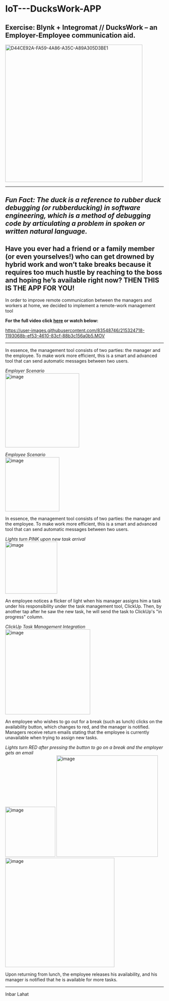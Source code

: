 # IoT---DucksWork-APP
## Exercise: Blynk + Integromat // DucksWork – an Employer-Employee communication aid.  
<img width="436" alt="D44CE92A-FA59-4A86-A35C-A89A305D3BE1" src="https://user-images.githubusercontent.com/83548746/215323894-b859b64d-6c2d-4b2b-8cc0-63c079f9e3be.png">  
  
------
*Fun Fact: The duck is a reference to rubber duck debugging (or rubberducking) in software
engineering, which is a method of debugging code by articulating a problem in spoken or
written natural language.*
------  
Have you ever had a friend or a family member (or even yourselves!) who can get drowned
by hybrid work and won’t take breaks because it requires too much hustle by reaching to
the boss and hoping he’s available right now?
THEN THIS IS THE APP FOR YOU!
------  
In order to improve remote communication between the managers and workers at home,
we decided to implement a remote-work management tool

**For the full video click <a href="https://drive.google.com/file/d/1Hlp80w2TuBxhEseDBGPlmtHXUt4n4b6Q/view?usp=sharing" target="_blank">here</a> or watch below:**



https://user-images.githubusercontent.com/83548746/215324718-1193068b-ef53-4610-83cf-88b3c156a0b5.MOV



------

In essence, the management tool consists of two parties: the manager and the employee.
To make work more efficient, this is a smart and advanced tool that can send automatic messages between two users.

*Employer Scenario*  
<img width="235" alt="image" src="https://user-images.githubusercontent.com/83548746/215324277-404b703c-7052-421f-a913-bbfdad7e58bb.png">

*Employee Scenario*  
<img width="172" alt="image" src="https://user-images.githubusercontent.com/83548746/215324284-f91e5017-e0ef-4b4c-98ab-75d04206e59b.png">

In essence, the management tool consists of two parties: the manager and the employee.
To make work more efficient, this is a smart and advanced tool that can send automatic messages between two users.

*Lights turn PINK upon new task arrival*  
<img width="165" alt="image" src="https://user-images.githubusercontent.com/83548746/215324299-d4436ed6-a2de-43c1-8851-457ce8f9971e.png">

An employee notices a flicker of light when his manager assigns him a task under his responsibility under the task management tool, ClickUp. Then, by another tap after he saw the new task, he will send the task to ClickUp's "in progress" column.

*ClickUp Task Management Integration*  
<img width="270" alt="image" src="https://user-images.githubusercontent.com/83548746/215324311-4c33c0af-65ef-4e59-ba35-ed54ac60039c.png">

An employee who wishes to go out for a break (such as lunch) clicks on the availability button, which changes to red, and the manager is notified. Managers receive return emails stating that the employee is currently unavailable when trying to assign new tasks.

*Lights turn RED after pressing the button to go on a break and the employer gets an email*  
<img width="159" alt="image" src="https://user-images.githubusercontent.com/83548746/215324322-fc065957-f48d-422d-afe7-ae2224c2cfa1.png">
<img width="322" alt="image" src="https://user-images.githubusercontent.com/83548746/215324325-41934b9a-82be-4037-a60d-0ded16345d3c.png">
<img width="347" alt="image" src="https://user-images.githubusercontent.com/83548746/215324328-e9a32b86-da2a-406c-8618-5a800a5e7202.png">

Upon returning from lunch, the employee releases his availability, and his manager is notified that he is available for more tasks.

------
Inbar Lahat
